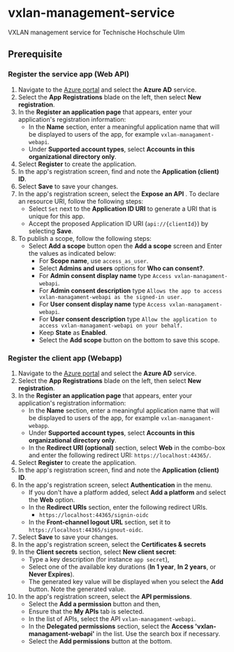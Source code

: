 # vxlan-management-service
VXLAN management service for Technische Hochschule Ulm

## Prerequisite

### Register the service app (Web API)

1. Navigate to the [Azure portal](https://portal.azure.com) and select the **Azure AD** service.
1. Select the **App Registrations** blade on the left, then select **New registration**.
1. In the **Register an application page** that appears, enter your application's registration information:
   - In the **Name** section, enter a meaningful application name that will be displayed to users of the app, for example `vxlan-managament-webapi`.
   - Under **Supported account types**, select **Accounts in this organizational directory only**.
1. Select **Register** to create the application.
1. In the app's registration screen, find and note the **Application (client) ID**.
1. Select **Save** to save your changes.
1. In the app's registration screen, select the **Expose an API** . To declare an resource URI, follow the following steps:
   - Select `Set` next to the **Application ID URI** to generate a URI that is unique for this app.
   - Accept the proposed Application ID URI (`api://{clientId}`) by selecting **Save**.
1. To publish a scope, follow the following steps:
   - Select **Add a scope** button open the **Add a scope** screen and Enter the values as indicated below:
        - For **Scope name**, use `access_as_user`.
        - Select **Admins and users** options for **Who can consent?**.
        - For **Admin consent display name** type `Access vxlan-managament-webapi`.
        - For **Admin consent description** type `Allows the app to access vxlan-managament-webapi as the signed-in user.`
        - For **User consent display name** type `Access vxlan-managament-webapi`.
        - For **User consent description** type `Allow the application to access vxlan-managament-webapi on your behalf.`
        - Keep **State** as **Enabled**.
        - Select the **Add scope** button on the bottom to save this scope.


### Register the client app (Webapp)

1. Navigate to the [Azure portal](https://portal.azure.com) and select the **Azure AD** service.
1. Select the **App Registrations** blade on the left, then select **New registration**.
1. In the **Register an application page** that appears, enter your application's registration information:
   - In the **Name** section, enter a meaningful application name that will be displayed to users of the app, for example `vxlan-managament-webapp`.
   - Under **Supported account types**, select **Accounts in this organizational directory only**.
   - In the **Redirect URI (optional)** section, select **Web** in the combo-box and enter the following redirect URI: `https://localhost:44365/`.
1. Select **Register** to create the application.
1. In the app's registration screen, find and note the **Application (client) ID**.
1. In the app's registration screen, select **Authentication** in the menu.
   - If you don't have a platform added, select **Add a platform** and select the **Web** option.
   - In the **Redirect URIs** section, enter the following redirect URIs.
      - `https://localhost:44365/signin-oidc`
   - In the **Front-channel logout URL** section, set it to `https://localhost:44365/signout-oidc`.
1. Select **Save** to save your changes.
1. In the app's registration screen, select the **Certificates & secrets**
1. In the **Client secrets** section, select **New client secret**:
   - Type a key description (for instance `app secret`),
   - Select one of the available key durations (**In 1 year**, **In 2 years**, or **Never Expires**).
   - The generated key value will be displayed when you select the **Add** button. Note the generated value.
1. In the app's registration screen, select the **API permissions**.
   - Select the **Add a permission** button and then,
   - Ensure that the **My APIs** tab is selected.
   - In the list of APIs, select the API `vxlan-managament-webapi`.
   - In the **Delegated permissions** section, select the **Access 'vxlan-managament-webapi'** in the list. Use the search box if necessary.
   - Select the **Add permissions** button at the bottom.